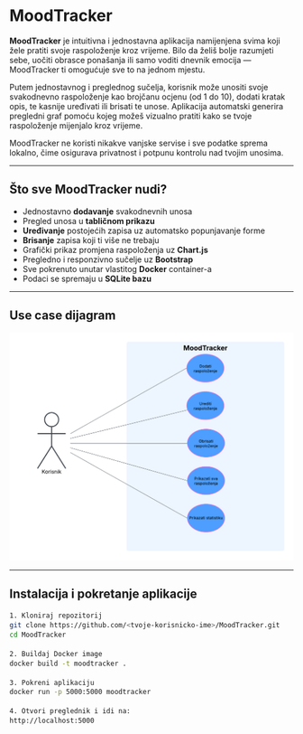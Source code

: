 # MoodTracker

**MoodTracker** je intuitivna i jednostavna aplikacija namijenjena svima koji žele pratiti svoje raspoloženje kroz vrijeme. Bilo da želiš bolje razumjeti sebe, uočiti obrasce ponašanja ili samo voditi dnevnik emocija — MoodTracker ti omogućuje sve to na jednom mjestu.

Putem jednostavnog i preglednog sučelja, korisnik može unositi svoje svakodnevno raspoloženje kao brojčanu ocjenu (od 1 do 10), dodati kratak opis, te kasnije uređivati ili brisati te unose. Aplikacija automatski generira pregledni graf pomoću kojeg možeš vizualno pratiti kako se tvoje raspoloženje mijenjalo kroz vrijeme.

MoodTracker ne koristi nikakve vanjske servise i sve podatke sprema lokalno, čime osigurava privatnost i potpunu kontrolu nad tvojim unosima.

---

## Što sve MoodTracker nudi?

- Jednostavno **dodavanje** svakodnevnih unosa
- Pregled unosa u **tabličnom prikazu**
- **Uređivanje** postojećih zapisa uz automatsko popunjavanje forme
- **Brisanje** zapisa koji ti više ne trebaju
- Grafički prikaz promjena raspoloženja uz **Chart.js**
- Pregledno i responzivno sučelje uz **Bootstrap**
- Sve pokrenuto unutar vlastitog **Docker** container-a
- Podaci se spremaju u **SQLite bazu**

---

## Use case dijagram

![Use case dijagram](MoodTracker_UseCase.png)

---

## Instalacija i pokretanje aplikacije

```bash
1. Kloniraj repozitorij
git clone https://github.com/<tvoje-korisnicko-ime>/MoodTracker.git
cd MoodTracker

2. Buildaj Docker image
docker build -t moodtracker .

3. Pokreni aplikaciju
docker run -p 5000:5000 moodtracker

4. Otvori preglednik i idi na:
http://localhost:5000
```
